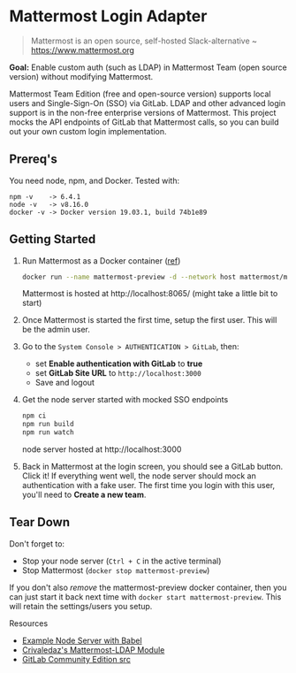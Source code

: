 # Mattermost Login Adapter

> Mattermost is an open source, self-hosted Slack-alternative
~ https://www.mattermost.org

**Goal:** Enable custom auth (such as LDAP) in Mattermost Team (open source version) without
modifying Mattermost.

Mattermost Team Edition (free and open-source version) supports local users and
Single-Sign-On (SSO) via GitLab. LDAP and other advanced login support is in the non-free
enterprise versions of Mattermost. This project mocks the API endpoints of GitLab that Mattermost
calls, so you can build out your own custom login implementation.

## Prereq's

You need node, npm, and Docker. Tested with:
```
npm -v    -> 6.4.1
node -v   -> v8.16.0
docker -v -> Docker version 19.03.1, build 74b1e89
```

## Getting Started

1. Run Mattermost as a Docker container ([ref](https://docs.mattermost.com/install/docker-local-machine.html))

    ```bash
    docker run --name mattermost-preview -d --network host mattermost/mattermost-preview
    ```
    Mattermost is hosted at http://localhost:8065/ (might take a little bit to start)

2. Once Mattermost is started the first time, setup the first user. This will be the admin user.

3. Go to the `System Console > AUTHENTICATION > GitLab`, then:
    - set **Enable authentication with GitLab** to **true**
    - set **GitLab Site URL** to `http://localhost:3000`
    - Save and logout

4. Get the node server started with mocked SSO endpoints

    ```bash
    npm ci
    npm run build
    npm run watch
    ```
    node server hosted at http://localhost:3000

5. Back in Mattermost at the login screen, you should see a GitLab button. Click it! If everything
went well, the node server should mock an authentication with a fake user. The first time you
login with this user, you'll need to **Create a new team**.

## Tear Down

Don't forget to:
- Stop your node server (`Ctrl + C` in the active terminal)
- Stop Mattermost (`docker stop mattermost-preview`)

If you don't also *remove* the mattermost-preview docker container, then you can just start it back
next time with `docker start mattermost-preview`. This will retain the settings/users you setup.

Resources
- [Example Node Server with Babel](https://github.com/babel/example-node-server)
- [Crivaledaz's Mattermost-LDAP Module](https://github.com/Crivaledaz/Mattermost-LDAP)
- [GitLab Community Edition src](https://gitlab.com/gitlab-org/gitlab-ce)